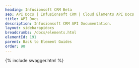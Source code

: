 ```yaml
---
heading: Infusionsoft CRM Beta
seo: API Docs | Infusionsoft CRM | Cloud Elements API Docs
title: API Docs
description: Infusionsoft CRM API Documentation.
layout: sidebarapidocs
breadcrumbs: /docs/elements.html
elementId: 191
parent: Back to Element Guides
order: 90
---
```


{% include swagger.html %}
